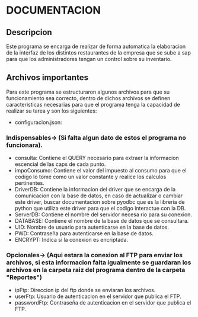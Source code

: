 # DOCUMENTACION

## Descripcion

Este programa se encarga de realizar de forma automatica la elaboracion de la interfaz de los distintos restaurantes de la empresa que se sube a sap para que los administradores tengan un control sobre su inventario.

## Archivos importantes

Para este programa se estructuraron algunos archivos para que su funcionamiento sea correcto, dentro de dichos archivos se definen caracteristicas necesarias para que el programa tenga la capacidad de realizar su tarea y son los siguientes:

- configuracion.json:

### Indispensables-> (Si falta algun dato de estos el programa no funcionara).

- consulta: Contiene el QUERY necesario para extraer la informacion escencial de las caps de cada punto.
- impoConsumo: Contiene el valor del impuesto al consumo para que el codigo lo tome como un valor constante y realice los calculos      pertinentes.
- DriverDB: Contiene la informacion del driver que se encarga de la comunicacion con la base de datos, en caso de actualizar o cambiar este driver, buscar documentacion sobre pyodbc que es la libreria de python que utiliza este driver para que el codigo interactue con la DB.
- ServerDB: Contiene el nombre del servidor necesa
    rio para su conexion.
- DATABASE: Contiene el nombre de la base de datos que se consultara.
- UID: Nombre de usuario para autenticarse en la base de datos.
- PWD: Contraseña para autenticarse en la base de datos.
- ENCRYPT: Indica si la conexion es encriptada.

### Opcionales-> (Aqui estara la conexion al FTP para enviar los archivos, si esta informacion falta igualmente se guardaran los archivos en la carpeta raiz del programa dentro de la carpeta "Reportes")

- ipFtp: Direccion ip del ftp donde se enviaran los archivos.
- userFtp: Usuario de autenticacion en el servidor que publica el FTP.
- passwordFtp: Contraseña de autenticacion en el servidor que publica el FTP.
